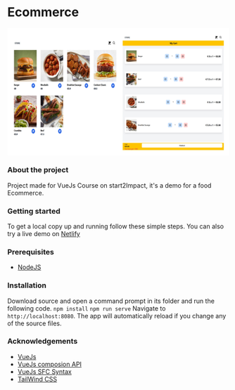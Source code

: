 # Ecommerce 
<img align="center" src="src/assets/image.jpg">

### About the project
Project made for VueJs Course on start2Impact, it's a demo for a food Ecommerce.  
### Getting started
To get a local copy up and running follow these simple steps. You can also try a live demo on [Netlify](https://silly-elion-99ee40.netlify.app/#/) 
### Prerequisites
- [NodeJS](https://nodejs.org/en/)

### Installation
Download source and open a command prompt in its folder and run the following code.
`npm install`
`npm run serve`
Navigate to `http://localhost:8080`. The app will automatically reload if you change any of the source files.

### Acknowledgements

- [VueJs](https://vuejs.org)
- [VueJs composion API](https://v3.vuejs.org/guide/composition-api-introduction.html#why-composition-api)
- [VueJs SFC Syntax](https://v3.vuejs.org/api/sfc-spec.html)
- [TailWind CSS](https://tailwindcss.com/)
